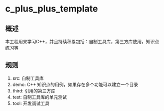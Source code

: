 # c_plus_plus_template
## 概述
本工程用来学习C++，并且持续积累包括：自制工具库，第三方库使用，知识点练习等

## 规则
1. src: 自制工具库
2. demo: C++ 知识点的用例，如果存在多个功能可以建立一个目录
3. third: 引用的第三方库
4. test: 自制工具库的单元测试
5. tool: 开发调试工具